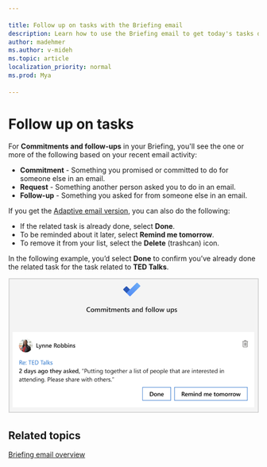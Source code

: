 ```yaml
---

title: Follow up on tasks with the Briefing email
description: Learn how to use the Briefing email to get today's tasks done
author: madehmer
ms.author: v-mideh
ms.topic: article
localization_priority: normal 
ms.prod: Mya

---
```

# Follow up on tasks

For **Commitments and follow-ups** in your Briefing, you'll see the one or more of the following based on your recent email activity:

* **Commitment** - Something you promised or committed to do for someone else in an email.
* **Request** - Something another person asked you to do in an email.
* **Follow-up** - Something you asked for from someone else in an email.

If you get the [Adaptive email version](be-overview.md#adaptive-or-html-version), you can also do the following:

* If the related task is already done, select **Done**.
* To be reminded about it later, select **Remind me tomorrow**.
* To remove it from your list, select the **Delete** (trashcan) icon.

In the following example, you’d select **Done** to confirm you’ve already done the related task for the task related to **TED Talks**.

   ![Briefing email about tasks](./images/be-task.png)

## Related topics

[Briefing email overview](be-overview.md)